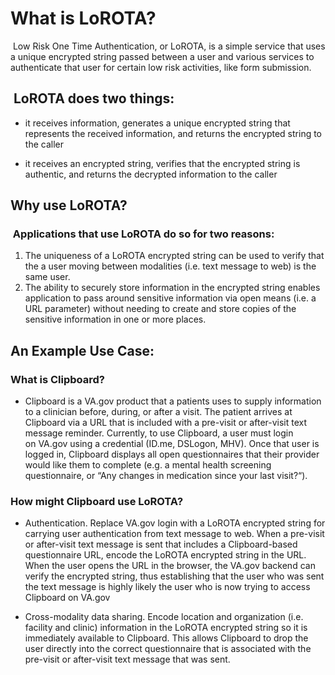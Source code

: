 
# What is LoROTA?
 Low Risk One Time Authentication, or LoROTA, is a simple service that uses a unique encrypted string passed between a user and various services to authenticate that user for certain low risk activities, like form submission.

##  LoROTA does two things:  

- it receives information, generates a unique encrypted string that represents the received information, and returns the encrypted string to the caller

- it receives an encrypted string, verifies that the encrypted string is authentic, and returns the decrypted information to the caller

## Why use LoROTA?
###  Applications that use LoROTA do so for two reasons: 

1. The uniqueness of a LoROTA encrypted string can be used to verify that the a user moving between modalities (i.e. text message to web) is the same user. 
2. The ability to securely store information in the encrypted string enables application to pass around sensitive information via open means (i.e. a URL parameter) without needing to create and store copies of the sensitive information in one or more places. 

## An Example Use Case:
### What is Clipboard?
- Clipboard is a VA.gov product that a patients uses to supply information to a clinician before, during, or after a visit. The patient arrives at Clipboard via a URL that is included with a pre-visit or after-visit text message reminder. Currently, to use Clipboard, a user must login on VA.gov using a credential (ID.me, DSLogon, MHV). Once that user is logged in, Clipboard displays all open questionnaires that their provider would like them to complete (e.g. a mental health screening questionnaire, or “Any changes in medication since your last visit?“). 

### How might Clipboard use LoROTA?
- Authentication. Replace VA.gov login with a LoROTA encrypted string for carrying user authentication from text message to web. When a pre-visit or after-visit text message is sent that includes a Clipboard-based questionnaire URL, encode the LoROTA encrypted string in the URL. When the user opens the URL in the browser, the VA.gov backend can verify the encrypted string, thus establishing that the user who was sent the text message is highly likely the user who is now trying to access Clipboard on VA.gov

- Cross-modality data sharing. Encode location and organization (i.e. facility and clinic) information in the LoROTA encrypted string so it is immediately available to Clipboard. This allows Clipboard to drop the user directly into the correct questionnaire that is associated with the pre-visit or after-visit text message that was sent.
